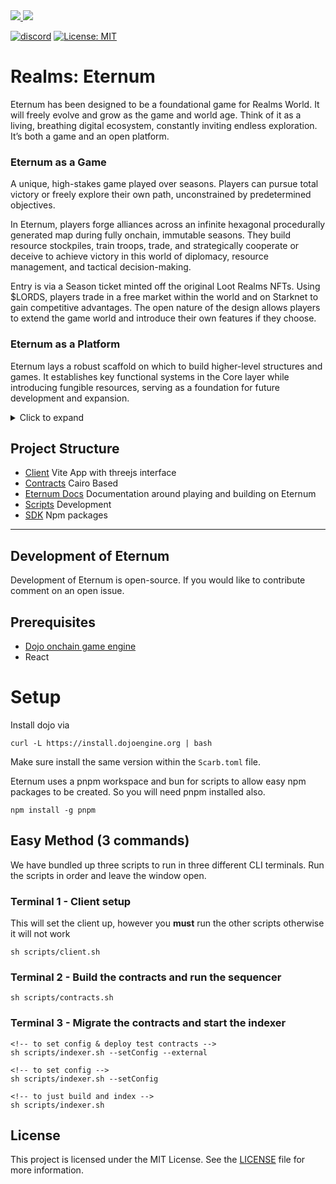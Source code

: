 <a href="https://twitter.com/lootrealms">
<img src="https://img.shields.io/twitter/follow/lootrealms?style=social"/>
</a>
<a href="https://twitter.com/BibliothecaDAO">
<img src="https://img.shields.io/twitter/follow/BibliothecaDAO?style=social"/>
</a>

[![discord](https://img.shields.io/badge/join-bibliothecadao-black?logo=discord&logoColor=white)](https://discord.gg/realmsworld)
[![License: MIT](https://img.shields.io/badge/License-MIT-blue.svg)](https://opensource.org/licenses/MIT)

# Realms: Eternum

Eternum has been designed to be a foundational game for Realms World. It will freely evolve and grow as the game and
world age. Think of it as a living, breathing digital ecosystem, constantly inviting endless exploration. It’s both a
game and an open platform.

### Eternum as a Game

A unique, high-stakes game played over seasons. Players can pursue total victory or freely explore their own path,
unconstrained by predetermined objectives.

In Eternum, players forge alliances across an infinite hexagonal procedurally generated map during fully onchain,
immutable seasons. They build resource stockpiles, train troops, trade, and strategically cooperate or deceive to
achieve victory in this world of diplomacy, resource management, and tactical decision-making.

Entry is via a Season ticket minted off the original Loot Realms NFTs. Using $LORDS, players trade in a free market
within the world and on Starknet to gain competitive advantages. The open nature of the design allows players to extend
the game world and introduce their own features if they choose.

### Eternum as a Platform

Eternum lays a robust scaffold on which to build higher-level structures and games. It establishes key functional
systems in the Core layer while introducing fungible resources, serving as a foundation for future development and
expansion.

<details>
<summary> Click to expand</summary>

### Open World Philosophy

Emphasizing the concept of a truly Autonomous World is pivotal. In our vision, it must embody two key characteristics:
radical openness and persistence. But what exactly does this entail? Let's delve into both theoretical and mechanical
perspectives.

From a theoretical standpoint, radical openness signifies an inclusive world accessible to everyone. This openness
transcends traditional barriers - there are no gatekeepers, no singular entities exerting control. Instead, it's a space
where anyone can contribute, build, and actively participate without restrictions.

Mechanically, radical openness is reflected in the flexibility and adaptability of the world's underlying structures.
The contracts that define this world are not rigid; they are designed to be extended, forked, and maintained by anyone
with the willingness and capability to do so.

Envision Eternum as akin to the original cellular structure in a primordial soup. Over time, this basic form dissolves,
giving rise to a more complex organism. Eternum is the genesis, the starting point from which an intricate and expansive
world emerges, constantly evolving and reshaping itself in response to the contributions and interactions of its
inhabitants.

</details>

## Project Structure

- [Client](./client) Vite App with threejs interface
- [Contracts](./contracts) Cairo Based
- [Eternum Docs](./eternum-docs) Documentation around playing and building on Eternum
- [Scripts](./scripts) Development
- [SDK](./sdk) Npm packages

---

## Development of Eternum

Development of Eternum is open-source. If you would like to contribute comment on an open issue.

## Prerequisites

- [Dojo onchain game engine](https://book.dojoengine.org)
- React

# Setup

Install dojo via

`curl -L https://install.dojoengine.org | bash`

Make sure install the same version within the `Scarb.toml` file.

Eternum uses a pnpm workspace and bun for scripts to allow easy npm packages to be created. So you will need pnpm
installed also.

`npm install -g pnpm`

## Easy Method (3 commands)

We have bundled up three scripts to run in three different CLI terminals. Run the scripts in order and leave the window
open.

### Terminal 1 - Client setup

This will set the client up, however you **must** run the other scripts otherwise it will not work

```
sh scripts/client.sh
```

### Terminal 2 - Build the contracts and run the sequencer

```
sh scripts/contracts.sh
```

### Terminal 3 - Migrate the contracts and start the indexer

```
<!-- to set config & deploy test contracts -->
sh scripts/indexer.sh --setConfig --external

<!-- to set config -->
sh scripts/indexer.sh --setConfig

<!-- to just build and index -->
sh scripts/indexer.sh
```

## License

This project is licensed under the MIT License. See the [LICENSE](LICENSE) file for more information.
